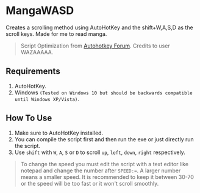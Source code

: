 # MangaWASD
Creates a scrolling method using AutoHotKey and the shift+W,A,S,D as the scroll keys. Made for me to read manga.

> Script Optimization from [Autohotkey Forum](https://www.autohotkey.com/boards/viewtopic.php?t=6413). Credits to user WAZAAAAA.

## Requirements
1. AutoHotKey. 
2. Windows `(Tested on Windows 10 but should be backwards compatible until Windows XP/Vista)`.

## How To Use
1. Make sure to AutoHotKey installed.
2. You can compile the script first and then run the exe or just directly run the script.
3. Use `shift` with `W`, `A`, `S` or `D` to scroll `up`, `left`, `down`, `right` respectively.

> To change the speed you must edit the script with a text editor like notepad and change the number after `SPEED:=`. A larger number means a smaller speed. It is recommended to keep it between 30-70 or the speed will be too fast or it won't scroll smoothly.
